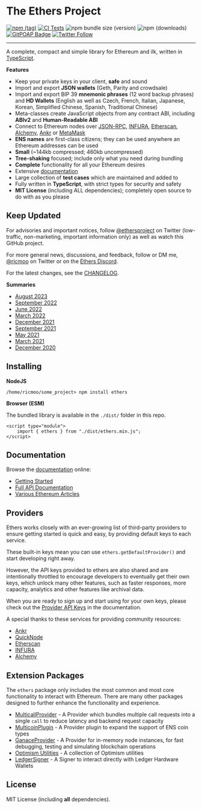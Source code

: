 The Ethers Project
==================

[![npm (tag)](https://img.shields.io/npm/v/ethers)](https://www.npmjs.com/package/ethers)
[![CI Tests](https://github.com/ethers-io/ethers.js/actions/workflows/test-ci.yml/badge.svg?branch=main)](https://github.com/ethers-io/ethers.js/actions/workflows/test-ci.yml)
![npm bundle size (version)](https://img.shields.io/bundlephobia/minzip/ethers)
![npm (downloads)](https://img.shields.io/npm/dm/ethers)
[![GitPOAP Badge](https://public-api.gitpoap.io/v1/repo/ethers-io/ethers.js/badge)](https://www.gitpoap.io/gh/ethers-io/ethers.js)
[![Twitter Follow](https://img.shields.io/twitter/follow/ricmoo?style=social)](https://twitter.com/ricmoo)

-----

A complete, compact and simple library for Ethereum and ilk, written
in [TypeScript](https://www.typescriptlang.org).

**Features**

- Keep your private keys in your client, **safe** and sound
- Import and export **JSON wallets** (Geth, Parity and crowdsale)
- Import and export BIP 39 **mnemonic phrases** (12 word backup phrases) and **HD Wallets** (English as well as Czech, French, Italian, Japanese, Korean, Simplified Chinese, Spanish, Traditional Chinese)
- Meta-classes create JavaScript objects from any contract ABI, including **ABIv2** and **Human-Readable ABI**
- Connect to Ethereum nodes over [JSON-RPC](https://github.com/ethereum/wiki/wiki/JSON-RPC), [INFURA](https://infura.io), [Etherscan](https://etherscan.io), [Alchemy](https://alchemyapi.io), [Ankr](https://ankr.com) or [MetaMask](https://metamask.io)
- **ENS names** are first-class citizens; they can be used anywhere an Ethereum addresses can be used
- **Small** (~144kb compressed; 460kb uncompressed)
- **Tree-shaking** focused; include only what you need during bundling
- **Complete** functionality for all your Ethereum desires
- Extensive [documentation](https://docs.ethers.org/v6/)
- Large collection of **test cases** which are maintained and added to
- Fully written in **TypeScript**, with strict types for security and safety
- **MIT License** (including ALL dependencies); completely open source to do with as you please


Keep Updated
------------

For advisories and important notices, follow [@ethersproject](https://twitter.com/ethersproject)
on Twitter (low-traffic, non-marketing, important information only) as well as watch this GitHub project.

For more general news, discussions, and feedback, follow or DM me,
[@ricmoo](https://twitter.com/ricmoo) on Twitter or on the
[Ethers Discord](https://discord.gg/qYtSscGYYc).


For the latest changes, see the
[CHANGELOG](https://github.com/ethers-io/ethers.js/blob/main/CHANGELOG.md).


**Summaries**

- [August 2023](https://blog.ricmoo.com/highlights-ethers-js-august-2023-fb68354c576c)
- [September 2022](https://blog.ricmoo.com/highlights-ethers-js-september-2022-d7bda0fc37ed)
- [June 2022](https://blog.ricmoo.com/highlights-ethers-js-june-2022-f5328932e35d)
- [March 2022](https://blog.ricmoo.com/highlights-ethers-js-march-2022-f511fe1e88a1)
- [December 2021](https://blog.ricmoo.com/highlights-ethers-js-december-2021-dc1adb779d1a)
- [September 2021](https://blog.ricmoo.com/highlights-ethers-js-september-2021-1bf7cb47d348)
- [May 2021](https://blog.ricmoo.com/highlights-ethers-js-may-2021-2826e858277d)
- [March 2021](https://blog.ricmoo.com/highlights-ethers-js-march-2021-173d3a545b8d)
- [December 2020](https://blog.ricmoo.com/highlights-ethers-js-december-2020-2e2db8bc800a)



Installing
----------

**NodeJS**

```
/home/ricmoo/some_project> npm install ethers
```

**Browser (ESM)**

The bundled library is available in the `./dist/` folder in this repo.

```
<script type="module">
    import { ethers } from "./dist/ethers.min.js";
</script>
```


Documentation
-------------

Browse the [documentation](https://docs.ethers.org) online:

- [Getting Started](https://docs.ethers.org/v6/getting-started/)
- [Full API Documentation](https://docs.ethers.org/v6/api/)
- [Various Ethereum Articles](https://blog.ricmoo.com/)



Providers
---------

Ethers works closely with an ever-growing list of third-party providers
to ensure getting started is quick and easy, by providing default keys
to each service.

These built-in keys mean you can use `ethers.getDefaultProvider()` and
start developing right away.

However, the API keys provided to ethers are also shared and are
intentionally throttled to encourage developers to eventually get
their own keys, which unlock many other features, such as faster
responses, more capacity, analytics and other features like archival
data.

When you are ready to sign up and start using for your own keys, please
check out the [Provider API Keys](https://docs.ethers.org/v5/api-keys/) in
the documentation.

A special thanks to these services for providing community resources:

- [Ankr](https://www.ankr.com/)
- [QuickNode](https://www.quicknode.com/)
- [Etherscan](https://etherscan.io/)
- [INFURA](https://infura.io/)
- [Alchemy](https://dashboard.alchemyapi.io/signup?referral=55a35117-028e-4b7c-9e47-e275ad0acc6d)


Extension Packages
------------------

The `ethers` package only includes the most common and most core
functionality to interact with Ethereum. There are many other
packages designed to further enhance the functionality and experience.

- [MulticallProvider](https://github.com/ethers-io/ext-provider-multicall) - A Provider which bundles multiple call requests into a single `call` to reduce latency and backend request capacity
- [MulticoinPlugin](https://github.com/ethers-io/ext-provider-plugin-multicoin) - A Provider plugin to expand the support of ENS coin types
- [GanaceProvider](https://github.com/ethers-io/ext-provider-ganache) - A Provider for in-memory node instances, for fast debugging, testing and simulating blockchain operations
- [Optimism Utilities](https://github.com/ethers-io/ext-utils-optimism) - A collection of Optimism utilities
- [LedgerSigner](https://github.com/ethers-io/ext-signer-ledger) - A Signer to interact directly with Ledger Hardware Wallets


License
-------

MIT License (including **all** dependencies).

